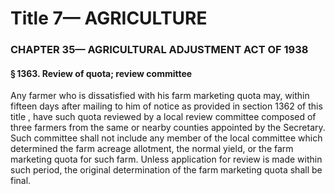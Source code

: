 
# Title 7— AGRICULTURE
### CHAPTER 35— AGRICULTURAL ADJUSTMENT ACT OF 1938
#### § 1363. Review of quota; review committee

Any farmer who is dissatisfied with his farm marketing quota may, within fifteen days after mailing to him of notice as provided in section 1362 of this title , have such quota reviewed by a local review committee composed of three farmers from the same or nearby counties appointed by the Secretary. Such committee shall not include any member of the local committee which determined the farm acreage allotment, the normal yield, or the farm marketing quota for such farm. Unless application for review is made within such period, the original determination of the farm marketing quota shall be final.
